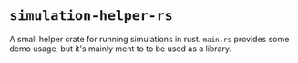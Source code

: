 # `simulation-helper-rs`

A small helper crate for running simulations in rust.
`main.rs` provides some demo usage, but it's mainly ment to to be used as a library.
